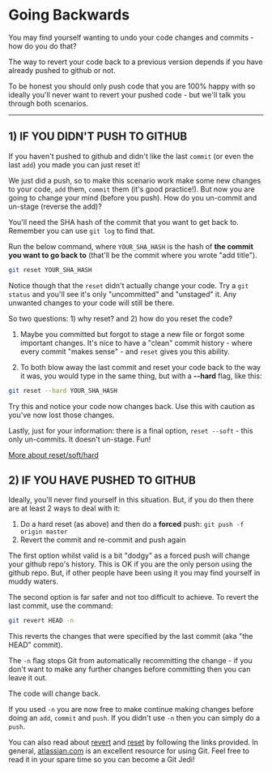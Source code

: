 # Going Backwards

You may find yourself wanting to undo your code changes and commits - how do you do that?

  

The way to revert your code back to a previous version depends if you have already pushed to github or not.

  

To be honest you should only push code that you are 100% happy with so ideally you'll never want to revert your pushed code - but we'll talk you through both scenarios.

  

----------

  

## **1) IF YOU DIDN'T PUSH TO GITHUB**

  

If you haven't pushed to github and didn't like the last `commit` (or even the last `add`) you made you can just reset it!

  

We just did a push, so to make this scenario work make some new changes to your code, `add` them, `commit` them (it's good practice!). But now you are going to change your mind (before you push). How do you un-commit and un-stage (reverse the add)?

  

You'll need the SHA hash of the commit that you want to get back to. Remember you can use `git log` to find that.

  

Run the below command, where `YOUR_SHA_HASH` is the hash of **the commit you want to go back to** (that'll be the commit where you wrote "add title").

  
```bash
git reset YOUR_SHA_HASH
```
  

Notice though that the `reset` didn't actually change your code. Try a `git status` and you'll see it's only "uncommitted" and "unstaged" it. Any unwanted changes to your code will still be there.

So two questions: 1) why reset? and 2) how do you reset the code?

  

1) Maybe you committed but forgot to stage a new file or forgot some important changes. It's nice to have a "clean" commit history - where every commit "makes sense" - and `reset` gives you this ability.

  

2) To both blow away the last commit and reset your code back to the way it was, you would type in the same thing, but with a **--hard** flag, like this:

  

```bash
git reset --hard YOUR_SHA_HASH
```
  

Try this and notice your code now changes back. Use this with caution as you've now lost those changes.

  

Lastly, just for your information: there is a final option, `reset --soft` - this only un-commits. It doesn't un-stage. Fun!

[More about reset/soft/hard](https://git-scm.com/docs/git-reset)

  

## **2) IF YOU HAVE PUSHED TO GITHUB**

  

Ideally, you'll never find yourself in this situation. But, if you do then there are at least 2 ways to deal with it:

  

1.  Do a hard reset (as above) and then do a **forced** push: `git push -f origin master`
2.  Revert the commit and re-commit and push again

  

The first option whilst valid is a bit "dodgy" as a forced push will change your github repo's history. This is OK if you are the only person using the github repo. But, if other people have been using it you may find yourself in muddy waters.

  

The second option is far safer and not too difficult to achieve. To revert the last commit, use the command:

  

```bash
git revert HEAD -n
```
  

This reverts the changes that were specified by the last commit (aka "the HEAD" commit).

The `-n` flag stops Git from automatically recommitting the change - if you don't want to make any further changes before committing then you can leave it out.

The code will change back.

If you used `-n` you are now free to make continue making changes before doing an `add`, `commit` and `push`. If you didn't use `-n` then you can simply do a `push`.

  

You can also read about [revert](https://www.atlassian.com/git/tutorials/undoing-changes#git-revert) and [reset](https://www.atlassian.com/git/tutorials/undoing-changes#git-reset) by following the links provided. In general, [atlassian.com](https://www.atlassian.com/git/tutorials/) is an excellent resource for using Git. Feel free to read it in your spare time so you can become a Git Jedi!